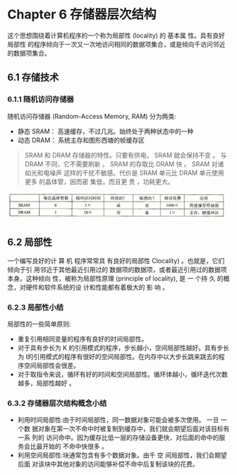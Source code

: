 # Chapter 6 存储器层次结构

这个思想围绕着计算机程序的一个称为局部性 (locality) 的 基本属 性。具有良好局部性 的程序倾向于一次又一次地访问相同的数据项集合，或是倾向千访问邻近的数据项集合。

## 6.1 存储技术

### 6.1.1 随机访问存储器

随机访问存储器 (Random-Access Memory, RAM) 分为两类:

- 静态 SRAM： 高速缓存，不过几兆。始终处于两种状态中的一种
- 动态 DRAM： 系统主存和图形西塘的帧缓存区

> SRAM 和 DRAM 存储器的特性。只要有供电， SRAM 就会保持不变 。 与 DRAM 不同，它不需要刷新 。 SRAM 的存取比 DRAM 快 。 SRAM 对诸如光和电噪声 这样的干扰不敏感。代价是 SRAM 单元比 DRAM 单元使用 更多 的晶体管，因而密 集低，而且更 贵 ，功耗更大。
> 

![Untitled](Chapter%206%20%E5%AD%98%E5%82%A8%E5%99%A8%E5%B1%82%E6%AC%A1%E7%BB%93%E6%9E%84%201aeddeceebe64c4c81bbfdb9d0f7810d/Untitled.png)

## 6.2 局部性

一个编写良好的计 算 机 程序常常具 有良好的局部性 Clocality) 。也就是，它们倾向于引 用邻近于其他最近引用过的 数据项的数据项，或者最近引用过的数据项本身。这种倾向 性，被称为局部性原理 (principle of locality), 是 一 个持 久 的概念，对硬件和软件系统的设 计和性能都有着极大的 影 响 。

### 6.2.3 局部性小结

局部性的一些简单原则:

- 重复引用相同变量的程序有良好的时间局部性。
- 对于具有步长为 K 的引用模式的程序，步长越小，空间局部性越好。具有步长为 l的引用模式的程序有很好的空间局部性。在内存中以大步长跳来跳去的程序空间局部性会很差。
- 对于取指令来说，循环有好的时间和空间局部性。循环体越小，循环迭代次数越多，局部性越好 。

### 6.3.2 存储器层次结构概念小结

- 利用时间局部性:由于时间局部性，同一数据对象可能会被多次使用。 一旦 一个数
据对象在第一次不命中时被复制到缓存中，我们就会期望后面对该目标有 一系 列的 访问命中。因为缓存比低一层的存储设备更快，对后面的命中的服务会比最开始的 不命中快很多 。
- 利用空间局部性:块通常包含有多个数据对象。由千 空 间局部性，我们会期望后面 对该块中其他对象的访问能够补偿不命中后复制该块的花费。
